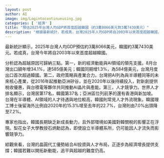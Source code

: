 ```yaml
---
layout: post
author: AI
image: img/Logintocontinueusing.jpg
categories: [ '經濟' ]
title: "預估2025年台灣人均GDP將首度超越韓國（約3萬8066美元對3萬7430美元）"
description: "根據最新統計，若成真，台灣2025年人均GDP將自2003年以來首度超越韓國，分別約為3萬8066美元與3萬7430美元。專家指出超越可歸因於三大因素：一是新經濟動能與AI領域的領先支援，8月台灣出口年增34.1%至585億美元、韓國增1.3%至584億美元，台灣月度出口首次超越韓國；二是政府策略與產業合力，AI被視為與半導體同等的未來核心產業，推動亞洲矽谷並提供新創稅收優惠，與台積電等夥伴共同推動AI晶片與產能；三是人才競爭力，台灣全球人才排名第17，韓國第37，韓國博士後留海外比例自2020年的15.3%增至去年的22.7%，台灣則由7.0%出頭降至7.2%。專家也指出韓國長期缺乏新成長動力，且外部環境如美國對韓關稅的影響正在浮現；綜觀來看，台灣的晶圓代工優勢結合AI投資與人才布局，正逐步為經濟增長提供支撐；韓國若難以開拓新動能，追平與超越的難度仍高。"
---
```

最新統計顯示，2025年台灣人均GDP預估約3萬8066美元，韓國約3萬7430美元。若成真，台灣今年將自2003年以來首度超越韓國。

分析認為超越原因可歸納三點。第一，新的經濟動能與AI領域的領先支援。8月台灣出口額年增34.1%，達585億美元；韓國同期增1.3%，為584億美元，台灣月度出口首次超過韓國。第二，政府策略與產業合力。台灣把AI列為與半導體同等的未來核心產業，從2016年起推動亞洲矽谷，並在2020年以後持續投入，對新創提供稅收優惠，與台積電等夥伴共同推動AI晶片與產能。第三，人才競爭力。世界人才排名顯示，台灣居第17名，韓國第37名；亞洲區位列前茅的還有香港與新加坡。台灣在半導體、AI領域的人才待遇與地位較高，韓國則常見人才外流現象。韓國理工博士後留海外比例自2020年的15.3%增至去年的22.7%，台灣則由7.0%出頭降至7.2%。

專家也指出，韓國長期缺乏新成長動力，且外部環境如美國對韓關稅的影響正在浮現。梨花女子大學教授石炳勳認為，即使設立半導體系所，仍可能因人才流失而影響競爭力。

綜觀來看，台灣的晶圓代工優勢結合AI投資與人才布局，正逐步為經濟增長提供支撐；韓國若難以開拓新動能，追平與超越的難度仍高。